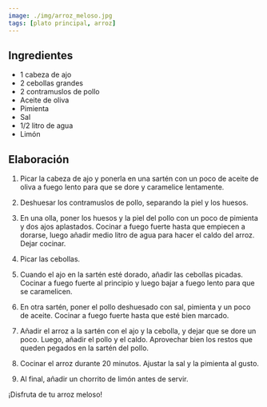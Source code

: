 ```yaml
---
image: ./img/arroz_meloso.jpg
tags: [plato principal, arroz]
---
```


## Ingredientes

- 1 cabeza de ajo
- 2 cebollas grandes
- 2 contramuslos de pollo
- Aceite de oliva
- Pimienta
- Sal
- 1/2 litro de agua
- Limón

## Elaboración

1. Picar la cabeza de ajo y ponerla en una sartén con un poco de aceite de oliva a fuego lento para que se dore y caramelice lentamente.

2. Deshuesar los contramuslos de pollo, separando la piel y los huesos.

3. En una olla, poner los huesos y la piel del pollo con un poco de pimienta y dos ajos aplastados. Cocinar a fuego fuerte hasta que empiecen a dorarse, luego añadir medio litro de agua para hacer el caldo del arroz. Dejar cocinar.

4. Picar las cebollas.

5. Cuando el ajo en la sartén esté dorado, añadir las cebollas picadas. Cocinar a fuego fuerte al principio y luego bajar a fuego lento para que se caramelicen.

6. En otra sartén, poner el pollo deshuesado con sal, pimienta y un poco de aceite. Cocinar a fuego fuerte hasta que esté bien marcado.

7. Añadir el arroz a la sartén con el ajo y la cebolla, y dejar que se dore un poco. Luego, añadir el pollo y el caldo. Aprovechar bien los restos que queden pegados en la sartén del pollo.

8. Cocinar el arroz durante 20 minutos. Ajustar la sal y la pimienta al gusto.

9. Al final, añadir un chorrito de limón antes de servir.

¡Disfruta de tu arroz meloso!
